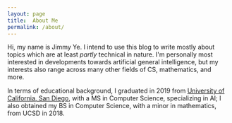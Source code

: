 ```yaml
---
layout: page
title:  About Me
permalink: /about/
---
```


Hi, my name is Jimmy Ye. I intend to use this blog to write mostly about topics
which are at least *partly* technical in nature. I'm personally most interested
in developments towards artificial general intelligence, but my interests also
range across many other fields of CS, mathematics, and more.

In terms of educational background, I graduated in 2019 from
[University of California, San Diego](http://ucsd.edu), with a MS in Computer
Science, specializing in AI; I also obtained my BS in Computer Science, with a
minor in mathematics, from UCSD in 2018.
